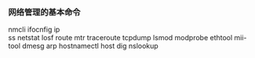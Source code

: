 ### 网络管理的基本命令
nmcli 
ifocnfig
ip  
ss
netstat
losf
route
mtr
traceroute
tcpdump
lsmod
modprobe
ethtool
mii-tool
dmesg
arp
hostnamectl
host
dig
nslookup
<!--stackedit_data:
eyJoaXN0b3J5IjpbLTY4MDAzNzc3LC0xNDM3NTEzMjgwLC0xMD
ExNTcwOTk1LDczMDk5ODExNl19
-->
